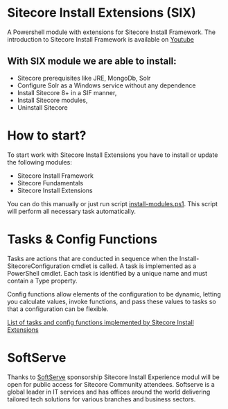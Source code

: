 # Sitecore Install Extensions (SIX)
A Powershell module with extensions for Sitecore Install Framework. The introduction to Sitecore Install Framework is available on [Youtube](https://youtu.be/syslVshavOw)

## With SIX module we are able to install:
* Sitecore prerequisites like JRE, MongoDb, Solr
* Configure Solr as a Windows service without any dependence 
* Install Sitecore 8+ in a SIF manner,
* Install Sitecore modules,
* Uninstall Sitecore


# How to start?
To start work with Sitecore Install Extensions you have to install or update the following modules:
* Sitecore Install Framework
* Sitecore Fundamentals
* Sitecore Install Extensions

You can do this manually or just run script [install-modules.ps1](install-modules.ps1). This script will perform all necessary task automatically.

# Tasks & Config Functions

Tasks are actions that are conducted in sequence when the Install-SitecoreConfiguration cmdlet
is called. A task is implemented as a PowerShell cmdlet.
Each task is identified by a unique name and must contain a Type property. 

Config functions allow elements of the configuration to be dynamic, letting you calculate values, invoke
functions, and pass these values to tasks so that a configuration can be flexible.

[List of tasks and config functions implemented by Sitecore Install Extensions](https://github.com/SoftServeInc/SitecoreInstallExtensions/blob/master/Documentation/readme.md)

# SoftServe
Thanks to [SoftServe](https://www.softserveinc.com/en-US/) sponsorship Sitecore Install Experience modul will be open for public access for Sitecore Community attendees.
Softserve is a global leader in IT services and has offices around the world delivering tailored tech solutions for various branches and business sectors.


